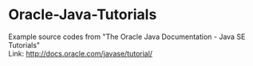 # Oracle-Java-Tutorials
Example source codes from "The Oracle Java Documentation - Java SE Tutorials"
<br>
Link: http://docs.oracle.com/javase/tutorial/